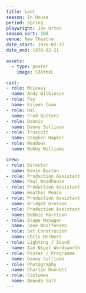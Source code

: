 ```yaml
---
title: Loot
season: In House
period: Spring
playwright: Joe Orton
season_sort: 100
venue: New Theatre
date_start: 1976-02-17
date_end: 1976-02-21

assets:
  - type: poster
    image: S38tmxL

cast:
- role: McLeavy
  name: Andy Wilkinson
- role: Fay
  name: Eileen Coan
- role: Hal
  name: Fred Butters
- role: Dennis
  name: Danny Sullivan
- role: Truscott
  name: Stephen Hopker
- role: Meadows
  name: Bobby Williams

crew:
- role: Director
  name: Kevin Buxton
- role: Production Assistant
  name: Paul Woodhouse
- role: Production Assistant
  name: Heather Peace
- role: Production Assistant
  name: Bridget Gresson
- role: Production Assistant
  name: Debbie Harrison
- role: Stage Manager
  name: Jane Woolfenden
- role: Set Construcion
  name: Chris Herbert
- role: Lighting / Sound
  name: Ian Nigel Wordsworth
- role: Poster / Programme
  name: Danny Sullivan
- role: Photography
  name: Charlie Dunnett
- role: Costumes
  name: Amanda Salt
---
```








